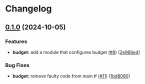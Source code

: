 # Changelog

## [0.1.0](https://github.com/mateusz-uminski/terraform-aws-modules/compare/budget-v0.0.1...budget-v0.1.0) (2024-10-05)


### Features

* **budget:** add a module that configures budget ([#8](https://github.com/mateusz-uminski/terraform-aws-modules/issues/8)) ([2e966e4](https://github.com/mateusz-uminski/terraform-aws-modules/commit/2e966e4a6f1c0276a7c6f08551e47f757370aff6))


### Bug Fixes

* **budget:** remove faulty code from main.tf ([#11](https://github.com/mateusz-uminski/terraform-aws-modules/issues/11)) ([1bd8080](https://github.com/mateusz-uminski/terraform-aws-modules/commit/1bd8080936083ce14dae0a49ca2c1206d9d57d23))
